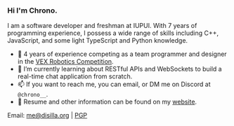 ### Hi I'm Chrono.

I am a software developer and freshman at IUPUI. With 7 years of programming experience, I possess a wide range of skills including C++, JavaScript, and some light TypeScript and Python knowledge.

- 🤖 4 years of experience competing as a team programmer and designer in the [VEX Robotics Competition](https://robotevents.com/teams/view/7701F).
- 🌱 I’m currently learning about RESTful APIs and WebSockets to build a real-time chat application from scratch.
- 📫 If you want to reach me, you can email, or DM me on Discord at `@chrono__`.
- 📝 Resume and other information can be found on my [website](https://disilla.org).
  
Email: me@disilla.org | [PGP](https://keys.openpgp.org/vks/v1/by-fingerprint/D73F4017A24C6C5EBB7FD91BEDB6B1C6279BD018)

<!-- ![image](https://user-images.githubusercontent.com/25267581/199243941-72f80331-534f-4bf4-913b-c2f90deb2708.png) -->
